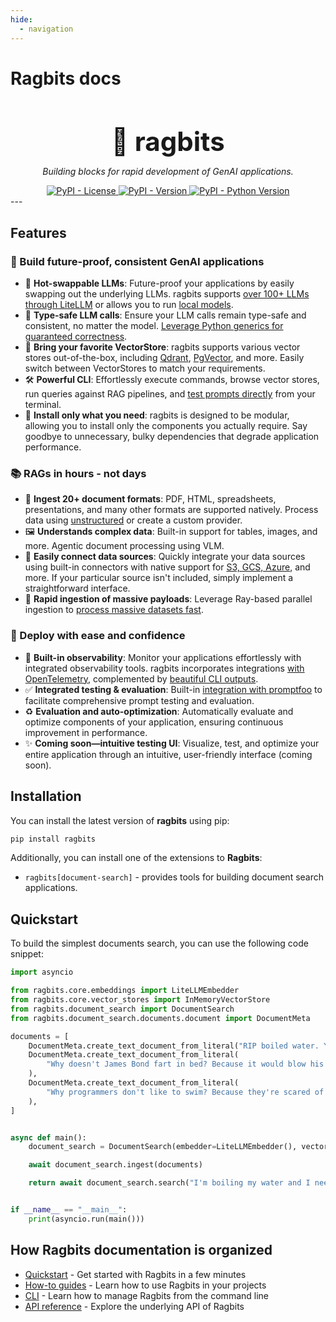 ```yaml
---
hide:
  - navigation
---
```


# Ragbits docs

<style>
.md-content .md-typeset #ragbits-docs { display: none; }

#main-header {
    font-size: 3em;
    margin-bottom: 0;
}
</style>

<h1 align="center" id="main-header">🐰 ragbits</h1>

<p align="center">
  <em size="">Building blocks for rapid development of GenAI applications.</em>
</p>

<div align="center">

<a href="https://pypi.org/project/ragbits" target="_blank">
  <img alt="PyPI - License" src="https://img.shields.io/pypi/l/ragbits">
</a>

<a href="https://pypi.org/project/ragbits" target="_blank">
  <img alt="PyPI - Version" src="https://img.shields.io/pypi/v/ragbits">
</a>

<a href="https://pypi.org/project/ragbits" target="_blank">
  <img alt="PyPI - Python Version" src="https://img.shields.io/pypi/pyversions/ragbits">
</a>

</div>
---

## Features

### 🔨 Build future-proof, consistent GenAI applications

- 🔮 **Hot-swappable LLMs**: Future-proof your applications by easily swapping out the underlying LLMs. ragbits supports [over 100+ LLMs through LiteLLM](https://ragbits.deepsense.ai/how-to/core/use_llms/) or allows you to run [local models](https://ragbits.deepsense.ai/how-to/core/use_llms/#using-local-llms).
- 🎯 **Type-safe LLM calls**: Ensure your LLM calls remain type-safe and consistent, no matter the model. [Leverage Python generics for guaranteed correctness](https://ragbits.deepsense.ai/how-to/core/use_prompting/#how-to-configure-prompts-output-data-type).
- 💾 **Bring your favorite VectorStore**: ragbits supports various vector stores out-of-the-box, including [Qdrant](https://ragbits.deepsense.ai/api_reference/core/vector-stores/#ragbits.core.vector_stores.qdrant.QdrantVectorStore), [PgVector](https://ragbits.deepsense.ai/api_reference/core/vector-stores/#ragbits.core.vector_stores.qdrant.QdrantVectorStore), and more. Easily switch between VectorStores to match your requirements.
- 🛠 **Powerful CLI**: Effortlessly execute commands, browse vector stores, run queries against RAG pipelines, and [test prompts directly](https://ragbits.deepsense.ai/quickstart/quickstart1_prompts/#testing-the-prompt-from-the-cli) from your terminal.
- 🤏 **Install only what you need**: ragbits is designed to be modular, allowing you to install only the components you actually require. Say goodbye to unnecessary, bulky dependencies that degrade application performance.

### 📚 RAGs in hours - not days

- 📃 **Ingest 20+ document formats**: PDF, HTML, spreadsheets, presentations, and many other formats are supported natively. Process data using [unstructured](https://unstructured.io) or create a custom provider. 
- 🖼 **Understands complex data**: Built-in support for tables, images, and more. Agentic document processing using VLM. 
- 🔌 **Easily connect data sources**: Quickly integrate your data sources using built-in connectors with native support for [S3, GCS, Azure](), and more. If your particular source isn't included, simply implement a straightforward interface.
- 🚄 **Rapid ingestion of massive payloads**: Leverage Ray-based parallel ingestion to [process massive datasets fast](https://ragbits.deepsense.ai/how-to/document_search/distributed_ingestion/#how-to-ingest-documents-in-a-distributed-fashion).

### 🚀 Deploy with ease and confidence

- 👀 **Built-in observability**: Monitor your applications effortlessly with integrated observability tools. ragbits incorporates integrations [with OpenTelemetry](https://ragbits.deepsense.ai/how-to/core/use_tracing/#opentelemetry-trace-handler), complemented by [beautiful CLI outputs](https://ragbits.deepsense.ai/how-to/core/use_tracing/#opentelemetry-trace-handler).
- ✅ **Integrated testing & evaluation**: Built-in [integration with promptfoo](https://ragbits.deepsense.ai/how-to/core/promptfoo/) to facilitate comprehensive prompt testing and evaluation.
- ♻️ **Evaluation and auto-optimization**: Automatically evaluate and optimize components of your application, ensuring continuous improvement in performance.
- ✨ **Coming soon—intuitive testing UI**: Visualize, test, and optimize your entire application through an intuitive, user-friendly interface (coming soon).

## Installation

You can install the latest version of **ragbits** using pip:

```bash
pip install ragbits
```

Additionally, you can install one of the extensions to **Ragbits**:

- `ragbits[document-search]` - provides tools for building document search applications.

## Quickstart

To build the simplest documents search, you can use the following code snippet:

```python
import asyncio

from ragbits.core.embeddings import LiteLLMEmbedder
from ragbits.core.vector_stores import InMemoryVectorStore
from ragbits.document_search import DocumentSearch
from ragbits.document_search.documents.document import DocumentMeta

documents = [
    DocumentMeta.create_text_document_from_literal("RIP boiled water. You will be mist."),
    DocumentMeta.create_text_document_from_literal(
        "Why doesn't James Bond fart in bed? Because it would blow his cover."
    ),
    DocumentMeta.create_text_document_from_literal(
        "Why programmers don't like to swim? Because they're scared of the floating points."
    ),
]


async def main():
    document_search = DocumentSearch(embedder=LiteLLMEmbedder(), vector_store=InMemoryVectorStore())

    await document_search.ingest(documents)

    return await document_search.search("I'm boiling my water and I need a joke")


if __name__ == "__main__":
    print(asyncio.run(main()))
```

## How Ragbits documentation is organized

- [Quickstart](quickstart/quickstart1_prompts.md) - Get started with Ragbits in a few minutes
- [How-to guides](how-to/core/use_prompting.md) - Learn how to use Ragbits in your projects
- [CLI](cli/main.md) - Learn how to manage Ragbits from the command line
- [API reference](api_reference/core/prompt.md) - Explore the underlying API of Ragbits